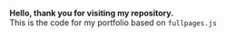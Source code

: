 **Hello, thank you for visiting my repository.**
<br>
This is the code for my portfolio based on `fullpages.js`